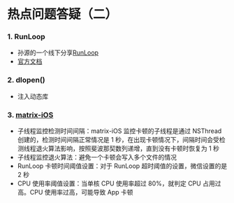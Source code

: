 # 热点问题答疑（二）

### 1. RunLoop

* 孙源的一个线下分享[RunLoop](https://v.youku.com/v_show/id_XODgxODkzODI0.html)
* [官方文档](https://developer.apple.com/library/archive/documentation/Cocoa/Conceptual/Multithreading/RunLoopManagement/RunLoopManagement.html)


### 2. dlopen()

* 注入动态库


### 3. [matrix-iOS](https://github.com/tencent/matrix/tree/master/matrix/matrix-iOS)

* 子线程监控检测时间间隔：matrix-iOS 监控卡顿的子线程是通过 NSThread 创建的，检测时间间隔正常情况是 1 秒，在出现卡顿情况下，间隔时间会受检测线程退火算法影响，按照斐波那契数列递增，直到没有卡顿时恢复为 1 秒
* 子线程监控退火算法：避免一个卡顿会写入多个文件的情况
* RunLoop 卡顿时间阈值设置：对于 RunLoop 超时阈值的设置，微信设置的是 2 秒
* CPU 使用率阈值设置：当单核 CPU 使用率超过 80%，就判定 CPU 占用过高。CPU 使用率过高，可能导致 App 卡顿

